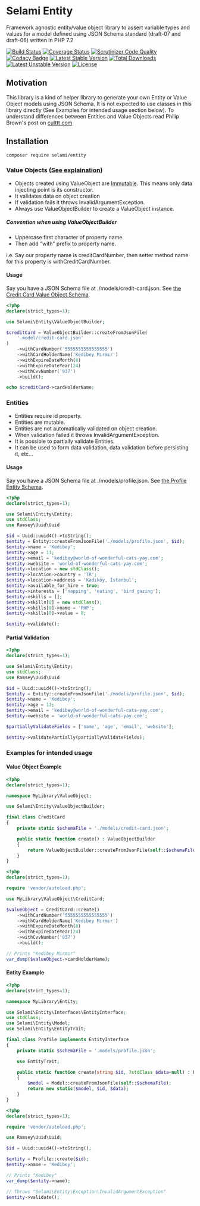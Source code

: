 # Selami Entity

Framework agnostic entity/value object library to assert variable types and values for a model defined using JSON Schema standard (draft-07 and draft-06) written in PHP 7.2

[![Build Status](https://api.travis-ci.org/selamiphp/entity.svg?branch=master)](https://travis-ci.org/selamiphp/entity) [![Coverage Status](https://coveralls.io/repos/github/selamiphp/entity/badge.svg?branch=master)](https://coveralls.io/github/selamiphp/entity?branch=master) [![Scrutinizer Code Quality](https://scrutinizer-ci.com/g/selamiphp/entity/badges/quality-score.png?b=master)](https://scrutinizer-ci.com/g/selamiphp/entity/) [![Codacy Badge](https://api.codacy.com/project/badge/Grade/d564565dbc754376a9d022731ec1af75)](https://www.codacy.com/app/mehmet/entity?utm_source=github.com&amp;utm_medium=referral&amp;utm_content=selamiphp/entity&amp;utm_campaign=Badge_Grade) [![Latest Stable Version](https://poser.pugx.org/selami/entity/v/stable)](https://packagist.org/packages/selami/entity) [![Total Downloads](https://poser.pugx.org/selami/entity/downloads)](https://packagist.org/packages/selami/entity) [![Latest Unstable Version](https://poser.pugx.org/selami/entity/v/unstable)](https://packagist.org/packages/selami/entity) [![License](https://poser.pugx.org/selami/entity/license)](https://packagist.org/packages/selami/entity)


## Motivation

This library is a kind of helper library to generate your own Entity or Value Object models using JSON Schema. It is not expected to use classes in this library directly (See Examples for intended usage section below). To understand differences between Entities and Value Objects read Philip Brown's post on [culttt.com](https://www.culttt.com/2014/04/30/difference-entities-value-objects/)


## Installation 

```bash
composer require selami/entity
```


### Value Objects ([See explaination](https://martinfowler.com/bliki/ValueObject.html))

- Objects created using ValueObject are [Immutable](https://en.wikipedia.org/wiki/Immutable_object). This means only data injecting point is its constructor. 
- It validates data on object creation
- If validation fails it throws InvalidArgumentException.
- Always use ValueObjectBuilder to create a ValueObject instance. 


##### Convention when using ValueObjectBuilder

- Uppercase first character of property name.
- Then add "with" prefix to property name.

i.e. Say our property name is creditCardNumber, then setter method name for this property is withCreditCardNumber.

#### Usage

Say you have a JSON Schema file at ./models/credit-card.json. See [the Credit Card Value Object Schema](https://github.com/selamiphp/entity/blob/master/tests/resources/test-schema-credit-card-value-object.json). 


```php
<?php
declare(strict_types=1);

use Selami\Entity\ValueObjectBuilder;

$creditCard = ValueObjectBuilder::createFromJsonFile(
	'.model/credit-card.json'
)
	->withCardNumber('5555555555555555')
	->withCardHolderName('Kedibey Mırmır')
	->withExpireDateMonth(8)
	->withExpireDateYear(24)
	->withCvvNumber('937')
	->build();

echo $creditCard->cardHolderName;

```

### Entities

- Entities require id property.
- Entities are mutable.
- Entities are not automatically validated on object creation.
- When validation failed it throws InvalidArgumentException.
- It is possible to partially validate Entities.
- It can be used to form data validation, data validation before persisting it, etc...

#### Usage

Say you have a JSON Schema file at ./models/profile.json. See [the Profile Entity Schema](https://github.com/selamiphp/entity/blob/master/tests/resources/test-schema-value-object.json).

```php
<?php
declare(strict_types=1);

use Selami\Entity\Entity;
use stdClass;
use Ramsey\Uuid\Uuid

$id = Uuid::uuid4()->toString();
$entity = Entity::createFromJsonFile('./models/profile.json', $id);
$entity->name = 'Kedibey';
$entity->age = 11;
$entity->email = 'kedibey@world-of-wonderful-cats-yay.com';
$entity->website = 'world-of-wonderful-cats-yay.com';
$entity->location = new stdClass();
$entity->location->country = 'TR';
$entity->location->address = 'Kadıköy, İstanbul';
$entity->available_for_hire = true;
$entity->interests = ['napping', 'eating', 'bird gazing'];
$entity->skills = [];
$entity->skills[0] = new stdClass();
$entity->skills[0]->name = 'PHP';
$entity->skills[0]->value = 0;

$entity->validate();
```

#### Partial Validation

```php
<?php
declare(strict_types=1);

use Selami\Entity\Entity;
use stdClass;
use Ramsey\Uuid\Uuid

$id = Uuid::uuid4()->toString();
$entity = Entity::createFromJsonFile('./models/profile.json', $id);
$entity->name = 'Kedibey';
$entity->age = 11;
$entity->email = 'kedibey@world-of-wonderful-cats-yay.com';
$entity->website = 'world-of-wonderful-cats-yay.com';

$partiallyValidateFields = ['name', 'age', 'email', 'website'];

$entity->validatePartially(partiallyValidateFields);
```


### Examples for intended usage

#### Value Object Example

```php
<?php
declare(strict_types=1);

namespace MyLibrary\ValueObject;

use Selami\Entity\ValueObjectBuilder;

final class CreditCard
{
    private static $schemaFile = './models/credit-card.json';

    public static function create() : ValueObjectBuilder
    {
        return ValueObjectBuilder::createFromJsonFile(self::$schemaFile);
    }
}
```

```php
<?php
declare(strict_types=1);

require 'vendor/autoload.php';

use MyLibrary\ValueObject\CreditCard;

$valueObject = CreditCard::create()
    ->withCardNumber('5555555555555555')
    ->withCardHolderName('Kedibey Mırmır')
    ->withExpireDateMonth(8)
    ->withExpireDateYear(24)
    ->withCvvNumber('937')
    ->build();

// Prints "Kedibey Mırmır"
var_dump($valueObject->cardHolderName);
```


#### Entity Example

```php
<?php
declare(strict_types=1);

namespace MyLibrary\Entity;

use Selami\Entity\Interfaces\EntityInterface;
use stdClass;
use Selami\Entity\Model;
use Selami\Entity\EntityTrait;

final class Profile implements EntityInterface
{
	private static $schemaFile = '.models/profile.json';

	use EntityTrait;

	public static function create(string $id, ?stdClass $data=null) : EntityInterface
	{
		$model = Model::createFromJsonFile(self::$schemaFile);
		return new static($model, $id, $data);
	}
}

```

```php
<?php
declare(strict_types=1);

require 'vendor/autoload.php';

use Ramsey\Uuid\Uuid;

$id = Uuid::uuid4()->toString();

$entity = Profile::create($id);
$entity->name = 'Kedibey';

// Prints "Kedibey"
var_dump($entity->name);

// Throws "Selami\Entity\Exception\InvalidArgumentException"
$entity->validate();
